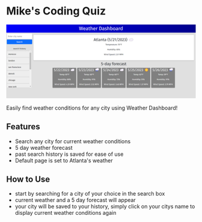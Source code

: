 # Mike's Coding Quiz

![Image of the main page of Weather Dashboard](/images/Screenshot%202023-05-21%20233833.png)

Easily find weather conditions for any city using Weather Dashboard!

## Features

- Search any city for current weather conditions
- 5 day weather forecast
- past search history is saved for ease of use
- Default page is set to Atlanta's weather

## How to Use

- start by searching for a city of your choice in the search box
- current weather and a 5 day forecast will appear
- your city will be saved to your history, simply click on your citys name to display current weather conditions again